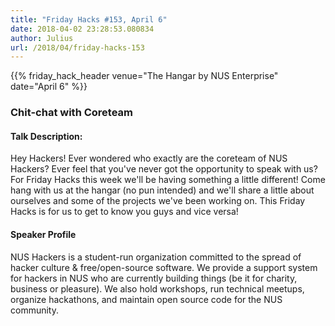 ```yaml
---
title: "Friday Hacks #153, April 6"
date: 2018-04-02 23:28:53.080834
author: Julius
url: /2018/04/friday-hacks-153
---
```


{{% friday_hack_header venue="The Hangar by NUS Enterprise" date="April 6" %}}


### Chit-chat with Coreteam

#### Talk Description:

Hey Hackers! Ever wondered who exactly are the coreteam of NUS Hackers? Ever feel that you've never got the opportunity to speak with us? For Friday Hacks this week we'll be having something a little different! Come hang with us at the hangar (no pun intended) and we'll share a little about ourselves and some of the projects we've been working on. This Friday Hacks is for us to get to know you guys and vice versa!

#### Speaker Profile

NUS Hackers is a student-run organization committed to the spread of hacker culture & free/open-source software. We provide a support system for hackers in NUS who are currently building things (be it for charity, business or pleasure). We also hold workshops, run technical meetups, organize hackathons, and maintain open source code for the NUS community.
